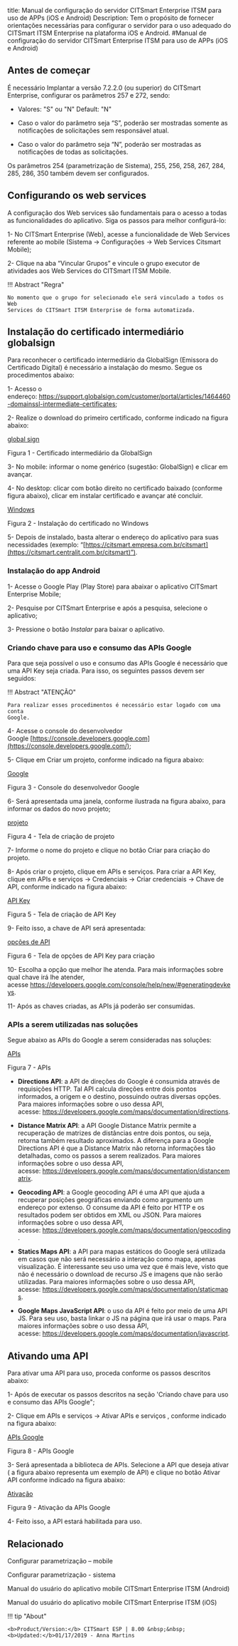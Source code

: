 title: Manual de configuração do servidor CITSmart Enterprise ITSM para uso de APPs (iOS e Android)
Description: Tem o propósito de fornecer orientações necessárias para configurar o servidor para o uso adequado do CITSmart ITSM Enterprise na plataforma iOS e Android.
#Manual de configuração do servidor CITSmart Enterprise ITSM para uso de APPs (iOS e Android)

Antes de começar
----------------

É necessário Implantar a versão 7.2.2.0 (ou superior) do CITSmart Enterprise, configurar os parâmetros 257 e 272, sendo:

-   Valores: "S" ou "N" Default: "N"

-   Caso o valor do parâmetro seja “S”, poderão ser mostradas somente as
    notificações de solicitações sem responsável atual.

-   Caso o valor do parâmetro seja “N”, poderão ser mostradas as notificações de
    todas as solicitações.

Os parâmetros 254 (parametrização de Sistema), 255, 256, 258, 267, 284, 285,
286, 350 também devem ser configurados.

Configurando os web services
----------------------------

A configuração dos Web services são fundamentais para o acesso a todas as
funcionalidades do aplicativo. Siga os passos para melhor configurá-lo:

1-  No CITSmart Enterprise (Web), acesse a funcionalidade de Web Services
    referente ao mobile (Sistema → Configurações → Web Services Citsmart
    Mobile);

2-  Clique na aba “Vincular Grupos” e vincule o grupo executor de atividades aos
    Web Services do CITSmart ITSM Mobile.

!!! Abstract "Regra"

    No momento que o grupo for selecionado ele será vinculado a todos os Web
    Services do CITSmart ITSM Enterprise de forma automatizada.

Instalação do certificado intermediário globalsign
--------------------------------------------------

Para reconhecer o certificado intermediário da GlobalSign (Emissora do
Certificado Digital) é necessário a instalação do mesmo. Segue os procedimentos
abaixo:

1-  Acesso o
    endereço: <https://support.globalsign.com/customer/portal/articles/1464460-domainssl-intermediate-certificates>;

2-  Realize o download do primeiro certificado, conforme indicado na figura
    abaixo:

[global sign](/images/android-ios-1.jpg)

Figura 1 - Certificado intermediário da GlobalSign

3-  No mobile: informar o nome genérico (sugestão: GlobalSign) e clicar em
    avançar.

4-  No desktop: clicar com botão direito no certificado baixado (conforme figura
    abaixo), clicar em instalar certificado e avançar até concluir.

[Windows](/images/android-ios-2.jpg)

Figura 2 - Instalação do certificado no Windows

5-  Depois de instalado, basta alterar o endereço do aplicativo para suas
    necessidades (exemplo:
    “[https://citsmart.empresa.com.br/citsmart](https://citsmart.centralit.com.br/citsmart)”).

### Instalação do app Android

1-  Acesse o Google Play (Play Store) para abaixar o aplicativo CITSmart
    Enterprise Mobile;

2-  Pesquise por CITSmart Enterprise e após a pesquisa, selecione o aplicativo;

3-  Pressione o botão *Instalar* para baixar o aplicativo.

### Criando chave para uso e consumo das APIs Google

Para que seja possível o uso e consumo das APIs Google é necessário que uma API
Key seja criada. Para isso, os seguintes passos devem ser seguidos:

!!! Abstract "ATENÇÃO"

    Para realizar esses procedimentos é necessário estar logado com uma conta
    Google.

4-  Acesse o console do desenvolvedor
    Google [https://console.developers.google.com](https://console.developers.google.com/);

5-  Clique em Criar um projeto, conforme indicado na figura abaixo:

[Google](/images/android-ios-3.jpg)

Figura 3 - Console do desenvolvedor Google

6-  Será apresentada uma janela, conforme ilustrada na figura abaixo, para
    informar os dados do novo projeto;

[projeto](/images/android-ios-4.jpg)

Figura 4 - Tela de criação de projeto

7-  Informe o nome do projeto e clique no botão Criar para criação do projeto.

8-  Após criar o projeto, clique em APIs e serviços. Para criar a API Key,
    clique em APIs e serviços → Credenciais → Criar credenciais → Chave de API,
    conforme indicado na figura abaixo:

[API Key](/images/android-ios-5.jpg)

Figura 5 - Tela de criação de API Key

9-  Feito isso, a chave de API será apresentada:

[opções de API](/images/android-ios-6.jpg)

Figura 6 - Tela de opções de API Key para criação

10-  Escolha a opção que melhor lhe atenda. Para mais informações sobre qual
    chave irá lhe atender,
    acesse <https://developers.google.com/console/help/new/#generatingdevkeys>.

11-  Após as chaves criadas, as APIs já poderão ser consumidas.

### APIs a serem utilizadas nas soluções

Segue abaixo as APIs do Google a serem consideradas nas soluções:

[APIs](/images/android-ios-7.jpg)

Figura 7 - APIs

-   **Directions API**: a API de direções do Google é consumida através de
    requisições HTTP. Tal API calcula direções entre dois pontos informados, a
    origem e o destino, possuindo outras diversas opções. Para maiores
    informações sobre o uso dessa API,
    acesse: <https://developers.google.com/maps/documentation/directions>.

-   **Distance Matrix API**: a API Google Distance Matrix permite a recuperação
    de matrizes de distâncias entre dois pontos, ou seja, retorna também
    resultado aproximados. A diferença para a Google Directions API é que a
    Distance Matrix não retorna informações tão detalhadas, como os passos a
    serem realizados. Para maiores informações sobre o uso dessa API,
    acesse: <https://developers.google.com/maps/documentation/distancematrix>.

-   **Geocoding API**: a Google geocoding API é uma API que ajuda a recuperar
    posições geográficas enviando como argumento um endereço por extenso. O
    consume da API é feito por HTTP e os resultados podem ser obtidos em XML ou
    JSON. Para maiores informações sobre o uso dessa API,
    acesse: <https://developers.google.com/maps/documentation/geocoding>.

-   **Statics Maps API**: a API para mapas estáticos do Google será utilizada em
    casos que não será necessário a interação como mapa, apenas visualização. É
    interessante seu uso uma vez que é mais leve, visto que não é necessário o
    download de recurso JS e imagens que não serão utilizadas. Para maiores
    informações sobre o uso dessa API,
    acesse: <https://developers.google.com/maps/documentation/staticmaps>.

-   **Google Maps JavaScript API**: o uso da API é feito por meio de uma API JS.
    Para seu uso, basta linkar o JS na página que irá usar o maps. Para maiores
    informações sobre o uso dessa API,
    acesse: <https://developers.google.com/maps/documentation/javascript>.

Ativando uma API
----------------

Para ativar uma API para uso, proceda conforme os passos descritos abaixo:

1-  Após de executar os passos descritos na seção 'Criando chave para uso e
    consumo das APIs Google";

2-  Clique em APIs e serviços → Ativar APIs e serviços , conforme indicado na
    figura abaixo:

[APIs Google](/images/android-ios-8.jpg)

Figura 8 - APIs Google

3-  Será apresentada a biblioteca de APIs. Selecione a API que deseja ativar ( a
    figura abaixo representa um exemplo de API) e clique no botão Ativar API
    conforme indicado na figura abaixo:

[Ativação](/images/android-ios-9.jpg)

Figura 9 - Ativação da APIs Google

4-  Feito isso, a API estará habilitada para uso.

Relacionado
-----------

Configurar parametrização – mobile

Configurar parametrização - sistema

Manual do usuário do aplicativo mobile CITSmart Enterprise ITSM (Android)

Manual do usuário do aplicativo mobile CITSmart Enterprise ITSM
(iOS)




!!! tip "About"

    <b>Product/Version:</b> CITSmart ESP | 8.00 &nbsp;&nbsp;
    <b>Updated:</b>01/17/2019 - Anna Martins


